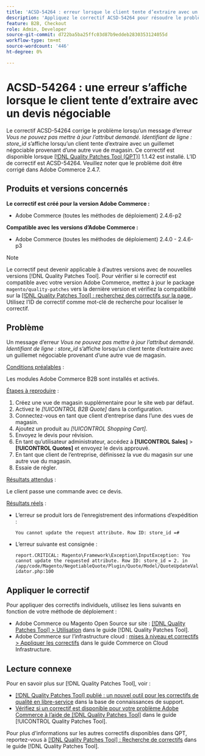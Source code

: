 ```yaml
---
title: 'ACSD-54264 : erreur lorsque le client tente d’extraire avec un guillemet négociable'
description: 'Appliquez le correctif ACSD-54264 pour résoudre le problème Adobe Commerce en raison duquel un message d’erreur "Vous ne pouvez pas mettre à jour l’attribut demandé. Identifiant de ligne : store_id" apparaît lorsqu’un client tente d’extraire avec un guillemet négociable provenant d’une autre vue de magasin.'
feature: B2B, Checkout
role: Admin, Developer
source-git-commit: d722ba5ba25ffc03d87b9eddeb2830353124055d
workflow-type: tm+mt
source-wordcount: '446'
ht-degree: 0%

---
```


# ACSD-54264 : une erreur s’affiche lorsque le client tente d’extraire avec un devis négociable

Le correctif ACSD-54264 corrige le problème lorsqu’un message d’erreur *Vous ne pouvez pas mettre à jour l’attribut demandé. Identifiant de ligne : store_id* s’affiche lorsqu’un client tente d’extraire avec un guillemet négociable provenant d’une autre vue de magasin. Ce correctif est disponible lorsque [[!DNL Quality Patches Tool (QPT)]](https://experienceleague.adobe.com/en/docs/commerce-knowledge-base/kb/announcements/commerce-announcements/magento-quality-patches-released-new-tool-to-self-serve-quality-patches) 1.1.42 est installé. L’ID de correctif est ACSD-54264. Veuillez noter que le problème doit être corrigé dans Adobe Commerce 2.4.7.

## Produits et versions concernés

**Le correctif est créé pour la version Adobe Commerce :**

* Adobe Commerce (toutes les méthodes de déploiement) 2.4.6-p2

**Compatible avec les versions d’Adobe Commerce :**

* Adobe Commerce (toutes les méthodes de déploiement) 2.4.0 - 2.4.6-p3

>[!NOTE]
>
>Le correctif peut devenir applicable à d’autres versions avec de nouvelles versions [!DNL Quality Patches Tool]. Pour vérifier si le correctif est compatible avec votre version Adobe Commerce, mettez à jour le package `magento/quality-patches` vers la dernière version et vérifiez la compatibilité sur la [[!DNL Quality Patches Tool] : recherchez des correctifs sur la page ](https://experienceleague.adobe.com/tools/commerce-quality-patches/index.html). Utilisez l’ID de correctif comme mot-clé de recherche pour localiser le correctif.

## Problème

Un message d’erreur *Vous ne pouvez pas mettre à jour l’attribut demandé. Identifiant de ligne : store_id* s’affiche lorsqu’un client tente d’extraire avec un guillemet négociable provenant d’une autre vue de magasin.

<u>Conditions préalables</u> :

Les modules Adobe Commerce B2B sont installés et activés.

<u>Étapes à reproduire</u> :

1. Créez une vue de magasin supplémentaire pour le site web par défaut.
1. Activez le *[!UICONTROL B2B Quote]* dans la configuration.
1. Connectez-vous en tant que client d’entreprise dans l’une des vues de magasin.
1. Ajoutez un produit au *[!UICONTROL Shopping Cart]*.
1. Envoyez le devis pour révision.
1. En tant qu’utilisateur administrateur, accédez à **[!UICONTROL Sales]** > **[!UICONTROL Quotes]** et envoyez le devis approuvé.
1. En tant que client de l’entreprise, définissez la vue du magasin sur une autre vue du magasin.
1. Essaie de régler.

<u>Résultats attendus</u> :

Le client passe une commande avec ce devis.

<u>Résultats réels</u> :

* L’erreur se produit lors de l’enregistrement des informations d’expédition :

  `You cannot update the request attribute. Row ID: store_id =#`

* L’erreur suivante est consignée :

  `report.CRITICAL: Magento\Framework\Exception\InputException: You cannot update the requested attribute. Row ID: store_id = 2. in /app/code/Magento/NegotiableQuote/Plugin/Quote/Model/QuoteUpdateValidator.php:100`

## Appliquer le correctif

Pour appliquer des correctifs individuels, utilisez les liens suivants en fonction de votre méthode de déploiement :

* Adobe Commerce ou Magento Open Source sur site : [[!DNL Quality Patches Tool] > Utilisation](https://experienceleague.adobe.com/docs/commerce-operations/tools/quality-patches-tool/usage.html) dans le guide [!DNL Quality Patches Tool].
* Adobe Commerce sur l’infrastructure cloud : [mises à niveau et correctifs > Appliquer les correctifs](https://experienceleague.adobe.com/docs/commerce-cloud-service/user-guide/develop/upgrade/apply-patches.html) dans le guide Commerce on Cloud Infrastructure.

## Lecture connexe

Pour en savoir plus sur [!DNL Quality Patches Tool], voir :

* [[!DNL Quality Patches Tool] publié : un nouvel outil pour les correctifs de qualité en libre-service](https://experienceleague.adobe.com/en/docs/commerce-knowledge-base/kb/announcements/commerce-announcements/magento-quality-patches-released-new-tool-to-self-serve-quality-patches) dans la base de connaissances de support.
* [Vérifiez si un correctif est disponible pour votre problème Adobe Commerce à l’aide de  [!DNL Quality Patches Tool]](/help/tools/quality-patches-tool/patches-available-in-qpt/check-patch-for-magento-issue-with-magento-quality-patches.md) dans le guide [!UICONTROL Quality Patches Tool].


Pour plus d&#39;informations sur les autres correctifs disponibles dans QPT, reportez-vous à [[!DNL Quality Patches Tool] : Recherche de correctifs](https://experienceleague.adobe.com/tools/commerce-quality-patches/index.html) dans le guide [!DNL Quality Patches Tool].
